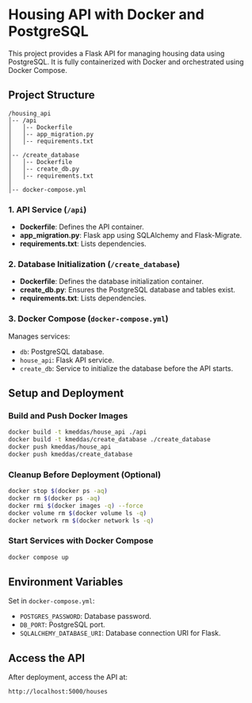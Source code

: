 # Housing API with Docker and PostgreSQL

This project provides a Flask API for managing housing data using PostgreSQL. It is fully containerized with Docker and orchestrated using Docker Compose.

## Project Structure

```
/housing_api
│-- /api
│   │-- Dockerfile
│   │-- app_migration.py
│   │-- requirements.txt
│
│-- /create_database
│   │-- Dockerfile
│   │-- create_db.py
│   │-- requirements.txt
│
│-- docker-compose.yml
```

### 1. API Service (`/api`)
- **Dockerfile**: Defines the API container.
- **app_migration.py**: Flask app using SQLAlchemy and Flask-Migrate.
- **requirements.txt**: Lists dependencies.

### 2. Database Initialization (`/create_database`)
- **Dockerfile**: Defines the database initialization container.
- **create_db.py**: Ensures the PostgreSQL database and tables exist.
- **requirements.txt**: Lists dependencies.

### 3. Docker Compose (`docker-compose.yml`)
Manages services:
- `db`: PostgreSQL database.
- `house_api`: Flask API service.
- `create_db`: Service to initialize the database before the API starts.

## Setup and Deployment

### Build and Push Docker Images
```sh
docker build -t kmeddas/house_api ./api
docker build -t kmeddas/create_database ./create_database
docker push kmeddas/house_api
docker push kmeddas/create_database
```

### Cleanup Before Deployment (Optional)
```sh
docker stop $(docker ps -aq)
docker rm $(docker ps -aq)
docker rmi $(docker images -q) --force
docker volume rm $(docker volume ls -q)
docker network rm $(docker network ls -q)
```

### Start Services with Docker Compose
```sh
docker compose up
```

## Environment Variables
Set in `docker-compose.yml`:
- `POSTGRES_PASSWORD`: Database password.
- `DB_PORT`: PostgreSQL port.
- `SQLALCHEMY_DATABASE_URI`: Database connection URI for Flask.

## Access the API
After deployment, access the API at:
```
http://localhost:5000/houses
```

